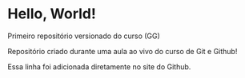 # Hello, World!
 Primeiro repositório versionado do curso (GG)

Repositório criado durante uma aula ao vivo do curso de Git e Github!

Essa linha foi adicionada diretamente no site do Github.
